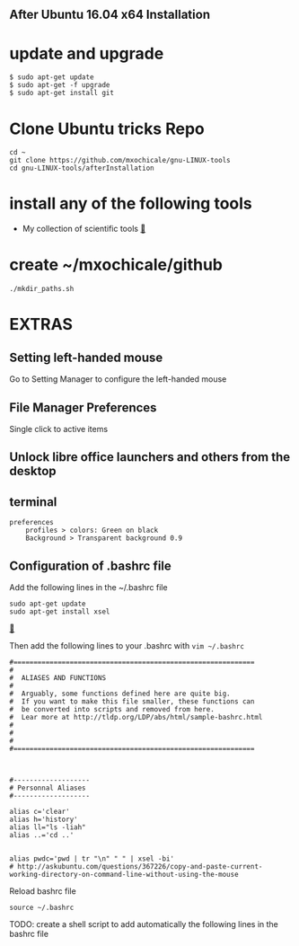 After Ubuntu 16.04 x64 Installation
---

# update and upgrade


```
$ sudo apt-get update
$ sudo apt-get -f upgrade
$ sudo apt-get install git
```

# Clone Ubuntu tricks Repo

```
cd ~
git clone https://github.com/mxochicale/gnu-LINUX-tools
cd gnu-LINUX-tools/afterInstallation
```

# install any of the following tools

* My collection of scientific tools [:link:](https://github.com/mxochicale/myCollectionOfScientificTools)

# create ~/mxochicale/github

```
./mkdir_paths.sh
```


# EXTRAS


## Setting left-handed mouse
  Go to Setting Manager to configure the left-handed mouse


## File Manager Preferences
  Single click to active items


## Unlock  libre office launchers and others from the desktop

## terminal 
	preferences
		profiles > colors: Green on black
		Background > Transparent background 0.9


## Configuration of .bashrc file 

Add the following lines in the ~/.bashrc file


```
sudo apt-get update
sudo apt-get install xsel

```
[:link:](https://www.howtoinstall.co/en/ubuntu/xenial/xsel)

Then add the following lines to your .bashrc with `vim ~/.bashrc`


```
#============================================================
#
#  ALIASES AND FUNCTIONS
#
#  Arguably, some functions defined here are quite big.
#  If you want to make this file smaller, these functions can
#  be converted into scripts and removed from here.
#  Lear more at http://tldp.org/LDP/abs/html/sample-bashrc.html
#  
# 
#
#============================================================



#-------------------
# Personnal Aliases
#-------------------

alias c='clear'
alias h='history'
alias ll="ls -liah"
alias ..='cd ..'


alias pwdc='pwd | tr "\n" " " | xsel -bi'
# http://askubuntu.com/questions/367226/copy-and-paste-current-working-directory-on-command-line-without-using-the-mouse
```

Reload bashrc file
```
source ~/.bashrc
```



TODO: create a shell script to add automatically the following lines in the bashrc file


